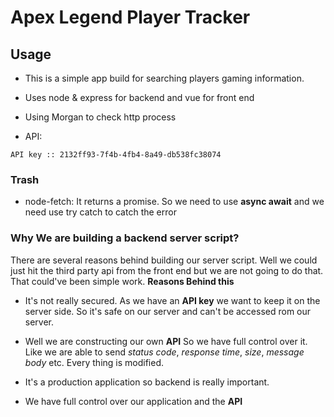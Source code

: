 # Apex Legend Player Tracker

## Usage

- This is a simple app build for searching players gaming information. 

- Uses node & express for backend and vue for front end

- Using Morgan to check http process

- API: 

`API key :: 2132ff93-7f4b-4fb4-8a49-db538fc38074`



### Trash 

- node-fetch: It returns a promise. So we need to use __async await__ and we need use try catch to catch the error

### Why We are building a backend server script? 

There are several reasons behind building our server script. Well we could just hit the third party api from the front end but we are not going to do that. That could've been simple work. __Reasons Behind this__

- It's not really secured. As we have an __API key__ we want to keep it on the server side. So it's safe on our server and can't be accessed rom our server. 

- Well we are constructing our own __API__ So we have full control over it. Like we are able to send _status code_, _response time_, _size_, _message body_ etc. Every thing is modified.

- It's a production application so backend is really important. 

- We have full control over our application and the __API__